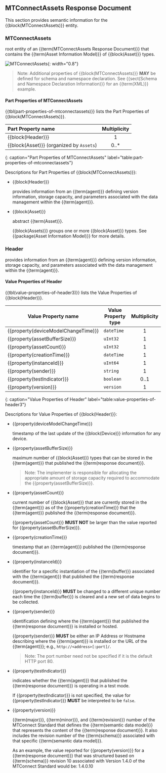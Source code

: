 
## MTConnectAssets Response Document

This section provides semantic information for the {{block(MTConnectAssets)}} entity.

### MTConnectAssets

root entity of an {{term(MTConnectAssets Response Document)}} that contains the {{term(Asset Information Model)}} of {{block(Asset)}} types.

![MTConnectAssets](figures/MTConnectAssets.png "MTConnectAssets"){: width="0.8"}

> Note: Additional properties of {{block(MTConnectAssets)}} **MAY** be defined for schema and namespace declaration. See {{sect(Schema and Namespace Declaration Information)}} for an {{term(XML)}} example.



#### Part Properties of MTConnectAssets

{{tbl(part-properties-of-mtconnectassets)}} lists the Part Properties of {{block(MTConnectAssets)}}.

|Part Property name|Multiplicity|
|:-|:-:|
|{{block(Header)}}|1|
|{{block(Asset)}} (organized by `Assets`)|0..*|
{: caption="Part Properties of MTConnectAssets" label="table:part-properties-of-mtconnectassets"}

Descriptions for Part Properties of {{block(MTConnectAssets)}}:

* {{block(Header)}} 

    provides information from an {{term(agent)}} defining version information, storage capacity, and parameters associated with the data management within the {{term(agent)}}.

* {{block(Asset)}} 

    abstract {{term(Asset)}}. 

    {{block(Assets)}} groups one or more {{block(Asset)}} types. See {{package(Asset Information Model)}} for more details.

### Header

provides information from an {{term(agent)}} defining version information, storage capacity, and parameters associated with the data management within the {{term(agent)}}.



#### Value Properties of Header

{{tbl(value-properties-of-header3)}} lists the Value Properties of {{block(Header)}}.

|Value Property name|Value Property type|Multiplicity|
|-|-|:-:|
|{{property(deviceModelChangeTime)}}|`dateTime`|1|
|{{property(assetBufferSize)}}|`uInt32`|1|
|{{property(assetCount)}}|`uInt32`|1|
|{{property(creationTime)}}|`dateTime`|1|
|{{property(instanceId)}}|`uInt64`|1|
|{{property(sender)}}|`string`|1|
|{{property(testIndicator)}}|`boolean`|0..1|
|{{property(version)}}|`version`|1|
{: caption="Value Properties of Header" label="table:value-properties-of-header3"}

Descriptions for Value Properties of {{block(Header)}}:

* {{property(deviceModelChangeTime)}} 

    timestamp of the last update of the {{block(Device)}} information for any device.

* {{property(assetBufferSize)}} 

    maximum number of {{block(Asset)}} types that can be stored in the {{term(agent)}} that published the {{term(response document)}}.  
    
    > Note: The implementer is responsible for allocating the appropriate amount of storage capacity required to accommodate the {{property(assetBufferSize)}}.
    

* {{property(assetCount)}} 

    current number of {{block(Asset)}} that are currently stored in the {{term(agent)}} as of the {{property(creationTime)}} that the {{term(agent)}} published the {{term(response document)}}.
    
    {{property(assetCount)}} **MUST NOT** be larger than the value reported for {{property(assetBufferSize)}}.
    

* {{property(creationTime)}} 

    timestamp that an {{term(agent)}} published the {{term(response document)}}. 

* {{property(instanceId)}} 

    identifier for a specific instantiation of the {{term(buffer)}} associated with the {{term(agent)}} that published the {{term(response document)}}.  
         
    {{property(instanceId)}} **MUST** be changed to a different unique number each time the {{term(buffer)}} is cleared and a new set of data begins to be collected.

* {{property(sender)}} 

    identification defining where the {{term(agent)}} that published the {{term(response document)}} is installed or hosted.
    
    {{property(sender)}} **MUST** be either an IP Address or Hostname describing where the {{term(agent)}} is installed or the URL of the {{term(agent)}}; e.g., `http://<address>[:port]/`. 
    
    > Note:  The port number need not be specified if it is the default HTTP port 80.

* {{property(testIndicator)}} 

    indicates whether the {{term(agent)}} that published the {{term(response document)}} is operating in a test mode.
    
    If {{property(testIndicator)}} is not specified, the value for {{property(testIndicator)}} **MUST** be interpreted to be `false`.

* {{property(version)}} 

    {{term(major)}}, {{term(minor)}}, and {{term(revision)}} number of the MTConnect Standard that defines the {{term(semantic data model)}} that represents the content of the {{term(response document)}}. It also includes the revision number of the {{term(schema)}} associated with that specific {{term(semantic data model)}}.
    
    As an example, the value reported for {{property(version)}} for a {{term(response document)}} that was structured based on {{term(schema)}} revision 10 associated with Version 1.4.0 of the MTConnect Standard would be:  1.4.0.10
